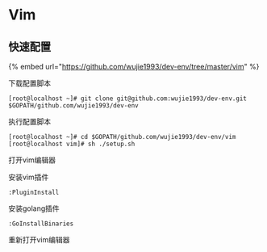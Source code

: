 # Vim

## 快速配置

{% embed url="https://github.com/wujie1993/dev-env/tree/master/vim" %}

下载配置脚本

```
[root@localhost ~]# git clone git@github.com:wujie1993/dev-env.git $GOPATH/github.com/wujie1993/dev-env
```

执行配置脚本

```text
[root@localhost ~]# cd $GOPATH/github.com/wujie1993/dev-env/vim
[root@localhost vim]# sh ./setup.sh
```

打开vim编辑器

安装vim插件

```text
:PluginInstall
```

安装golang插件

```text
:GoInstallBinaries
```

重新打开vim编辑器




